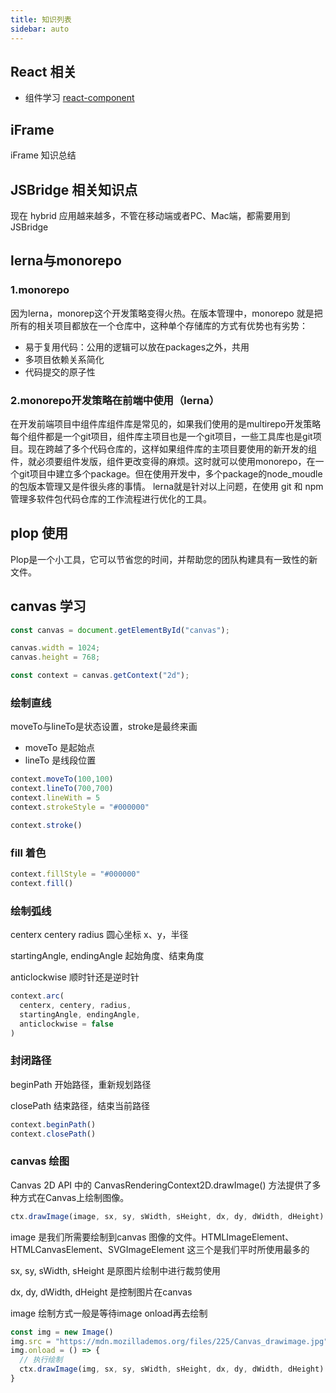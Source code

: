 ```yaml
---
title: 知识列表
sidebar: auto
---
```

## React 相关

* 组件学习 [react-component](http://react-component.github.io/badgeboard/)

## iFrame

iFrame 知识总结

## JSBridge 相关知识点

现在 hybrid 应用越来越多，不管在移动端或者PC、Mac端，都需要用到JSBridge

## lerna与monorepo

### 1.monorepo

因为lerna，monorep这个开发策略变得火热。在版本管理中，monorepo 就是把所有的相关项目都放在一个仓库中，这种单个存储库的方式有优势也有劣势：

* 易于复用代码：公用的逻辑可以放在packages之外，共用
* 多项目依赖关系简化
* 代码提交的原子性

### 2.monorepo开发策略在前端中使用（lerna）

在开发前端项目中组件库组件库是常见的，如果我们使用的是multirepo开发策略每个组件都是一个git项目，组件库主项目也是一个git项目，一些工具库也是git项目。现在跨越了多个代码仓库的，这样如果组件库的主项目要使用的新开发的组件，就必须要组件发版，组件更改变得的麻烦。这时就可以使用monorepo，在一个git项目中建立多个package。但在使用开发中，多个package的node_moudle的包版本管理又是件很头疼的事情。
lerna就是针对以上问题，在使用 git 和 npm 管理多软件包代码仓库的工作流程进行优化的工具。

## plop 使用

Plop是一个小工具，它可以节省您的时间，并帮助您的团队构建具有一致性的新文件。

## canvas 学习

```js
const canvas = document.getElementById("canvas");

canvas.width = 1024;
canvas.height = 768;

const context = canvas.getContext("2d");
```

### 绘制直线

moveTo与lineTo是状态设置，stroke是最终来画

* moveTo 是起始点
* lineTo 是线段位置

```js
context.moveTo(100,100)
context.lineTo(700,700)
context.lineWith = 5
context.strokeStyle = "#000000"

context.stroke()
```

### fill 着色

```js
context.fillStyle = "#000000"
context.fill()
```

### 绘制弧线

centerx centery radius 圆心坐标 x、y，半径

startingAngle, endingAngle 起始角度、结束角度

anticlockwise 顺时针还是逆时针

```js
context.arc(
  centerx, centery, radius,
  startingAngle, endingAngle,
  anticlockwise = false
)
```

### 封闭路径

beginPath 开始路径，重新规划路径

closePath 结束路径，结束当前路径

```js
context.beginPath()
context.closePath()
```

### canvas 绘图

Canvas 2D API 中的 CanvasRenderingContext2D.drawImage() 方法提供了多种方式在Canvas上绘制图像。

```js
ctx.drawImage(image, sx, sy, sWidth, sHeight, dx, dy, dWidth, dHeight)
```

image 是我们所需要绘制到canvas 图像的文件。HTMLImageElement、HTMLCanvasElement、SVGImageElement 这三个是我们平时所使用最多的

sx, sy, sWidth, sHeight 是原图片绘制中进行裁剪使用

dx, dy, dWidth, dHeight 是控制图片在canvas

image 绘制方式一般是等待image onload再去绘制

```js
const img = new Image()
img.src = "https://mdn.mozillademos.org/files/225/Canvas_drawimage.jpg"
img.onload = () => {
  // 执行绘制
  ctx.drawImage(img, sx, sy, sWidth, sHeight, dx, dy, dWidth, dHeight)
}
```
